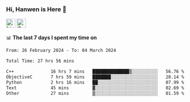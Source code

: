 ### Hi, Hanwen is Here 👋
<p>
	<a href="https://www.linkedin.com/in/liu-hanwen/"><img src="https://img.shields.io/badge/@hanwen-0A66C2?style=flat&logo=LinkedIn&logoColor=white" alt="Linkedin"  height="25px"/></a> 
	<a href="https://scholar.google.com/citations?user=HDF0su0AAAAJ"><img src="https://img.shields.io/badge/scholar-4385FE.svg?&style=plastic&logo=google-scholar&logoColor=white" alt="Google Scholar" height="25px"> </a>
</p>

📊 **The last 7 days I spent my time on** 
<!--START_SECTION:waka-->

```txt
From: 26 February 2024 - To: 04 March 2024

Total Time: 27 hrs 56 mins

C++              16 hrs 7 mins   ██████████████▒░░░░░░░░░░   56.76 %
ObjectiveC       7 hrs 59 mins   ███████░░░░░░░░░░░░░░░░░░   28.14 %
Python           2 hrs 16 mins   ██░░░░░░░░░░░░░░░░░░░░░░░   07.99 %
Text             45 mins         ▓░░░░░░░░░░░░░░░░░░░░░░░░   02.69 %
Other            27 mins         ▒░░░░░░░░░░░░░░░░░░░░░░░░   01.59 %
```

<!--END_SECTION:waka-->


<!--
**david990917/david990917** is a ✨ _special_ ✨ repository because its `README.md` (this file) appears on your GitHub profile.

Here are some ideas to get you started:

- 🔭 I’m currently working on ...
- 🌱 I’m currently learning ...
- 👯 I’m looking to collaborate on ...
- 🤔 I’m looking for help with ...
- 💬 Ask me about ...
- 📫 How to reach me: ...
- 😄 Pronouns: ...
- ⚡ Fun fact: ...
-->
